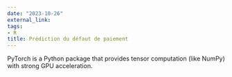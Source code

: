 ```yaml
---
date: "2023-10-26"
external_link:
tags:
- R
title: Prédiction du défaut de paiement
---
```


PyTorch is a Python package that provides tensor computation (like NumPy) with strong GPU acceleration.

<!--more-->
